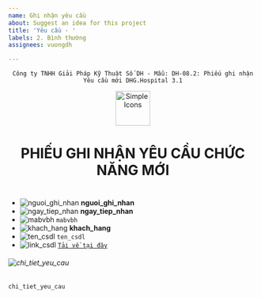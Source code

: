```yaml
---
name: Ghi nhận yêu cầu
about: Suggest an idea for this project
title: 'Yêu cầu - '
labels: 2. Bình thường
assignees: vuongdh

---
```


<div align="center">

`Công ty TNHH Giải Pháp Kỹ Thuật Số DH - Mẫu: DH-08.2: Phiếu ghi nhận Yêu cầu mới DHG.Hospital 3.1`

</div>

<div align="center">
  <img src="https://raw.githubusercontent.com/dh-hos/dhg.hospitalprinter/main/Deploy_Tools/Logo.ico" alt="Simple Icons" width=70>
  <h1>PHIẾU GHI NHẬN YÊU CẦU CHỨC NĂNG MỚI</h1>  
</div>

#

-  ![nguoi_ghi_nhan](https://img.shields.io/badge/Người%20ghi%20nhận-:-blue?style=plastic&logo=github) **nguoi_ghi_nhan**
-  ![ngay_tiep_nhan](https://img.shields.io/badge/Ngày%20chi%20nhận-:-blue?style=plastic&logo=github) **ngay_tiep_nhan**
-  ![mabvbh](https://img.shields.io/badge/Mã%20bệnh%20viện-:-blue?style=plastic&logo=github) `mabvbh`
-  ![khach_hang](https://img.shields.io/badge/Bệnh%20viện-:-blue?style=plastic&logo=github) **khach_hang**
-  ![ten_csdl](https://img.shields.io/badge/Tên%20cơ%20sở%20dữ%20liệu-:-blue?style=plastic&logo=github) `ten_csdl`
-  ![link_csdl](https://img.shields.io/badge/Tệp%20dữ%20liệu-:-blue?style=plastic&logo=github) [`Tải về tại đây`](link_csdl)

###### ![chi_tiet_yeu_cau](https://img.shields.io/badge/Chi%20tiết%20yêu%20cầu%20-:-blue?style=for-the-badge&logo=github)

```
chi_tiet_yeu_cau

```
